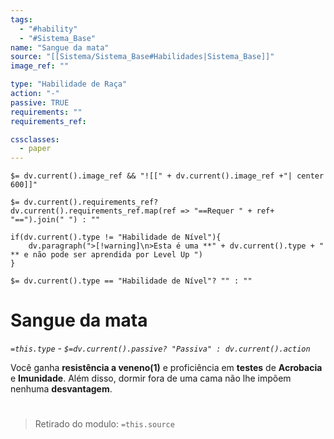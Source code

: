 ```yaml
---
tags:
  - "#hability"
  - "#Sistema_Base"
name: "Sangue da mata"
source: "[[Sistema/Sistema_Base#Habilidades|Sistema_Base]]"
image_ref: ""

type: "Habilidade de Raça"
action: "-"
passive: TRUE
requirements: ""
requirements_ref:  

cssclasses:
  - paper
---
```

`$= dv.current().image_ref && "![[" + dv.current().image_ref +"| center 600]]"`


`$= dv.current().requirements_ref? dv.current().requirements_ref.map(ref => "==Requer " + ref+ "==").join(" ") : ""`

```dataviewjs
if(dv.current().type != "Habilidade de Nível"){
	dv.paragraph(">[!warning]\n>Esta é uma **" + dv.current().type + " ** e não pode ser aprendida por Level Up ")
}
```


`$= dv.current().type == "Habilidade de Nível"? "" : ""`
# Sangue da mata
*`=this.type` - `$=dv.current().passive? "Passiva" : dv.current().action`*

Você ganha **resistência a veneno(1)** e proficiência em **testes** de **Acrobacia** e **Imunidade**. Além disso, dormir fora de uma cama não lhe impõem nenhuma **desvantagem**.


#
> Retirado do modulo: `=this.source`